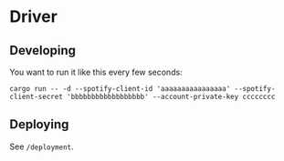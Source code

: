 # Driver

## Developing
You want to run it like this every few seconds:
```
cargo run -- -d --spotify-client-id 'aaaaaaaaaaaaaaaa' --spotify-client-secret 'bbbbbbbbbbbbbbbbbb' --account-private-key cccccccc
```

## Deploying
See `/deployment`.

